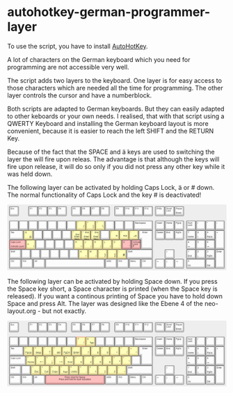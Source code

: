 # autohotkey-german-programmer-layer
To use the script, you have to install [AutoHotKey](https://www.autohotkey.com/).

A lot of characters on the German keyboard which you need for programming are not accessible very well. 

The script adds two layers to the keyboard.
One layer is for easy access to those characters which are needed all the time for programming.
The other layer controls the cursor and have a numberblock.

Both scripts are adapted to German keyboards. But they can easily adapted to other keboards or your own needs.
I realised, that with that script using a QWERTY Keyboard and installing the German keyboard layout is more convenient, because
it is easier to reach the left SHIFT and the RETURN Key. 

Because of the fact that the SPACE and ä keys are used to switching the layer the will fire upon releas.
The advantage is that although the keys will fire upon release, it will do so only if you did not press any other key while it was held down. 


The following layer can be activated by holding Caps Lock, ä or # down. The normal functionality of Caps Lock and the  key # is deactivated!

![](images/layer-for-special-characters.png)

The following layer can be activated by holding Space down. If you press the Space key short, a Space character is printed (when the Space key is released). If you want a continous printing of Space you have to hold down Space and press Alt.
The layer was designed like the Ebene 4 of the neo-layout.org - but not exactly.

![](images/layer-for-cursor-numbes.png)
